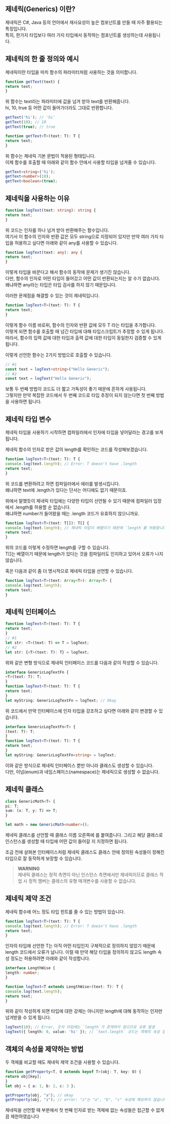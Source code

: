 ## 제네릭(Generics) 이란?
제네릭은 C#, Java 등의 언어에서 재사요성이 높은 컴포넌트를 만들 때 자주 활용되는 특징입니다. <br/>
특히, 한가지 타입보다 여러 가지 타입에서 동작하는 컴포넌트를 생성하는데 사용됩니다.

## 제네릭의 한 줄 정의와 예시
제네릭이란 타입을 마치 함수의 파라미터처럼 사용하는 것을 의미합니다.

``` typescript
function getText(text) {
return text;
}
```

위 함수는 text라는 파라미터에 값을 넘겨 받아 text를 반환해줍니다. <br/>
hi, 10, true 등 어떤 값이 들어가더라도 그대로 반환합니다.

``` typescript
getText('hi'); // 'hi'
getText(10); // 10
getText(true); // true
```


``` typescript
function getText<T>(text: T): T {
return text;
}
```

위 함수는 제네릭 기본 문법이 적용된 형태입니다. <br/>
이제 함수를 호출할 때 아래와 같이 함수 안에서 사용할 타입을 넘겨줄 수 있습니다.

``` typescript
getText<string>('hi');
getText<number>(10);
getText<boolean>(true);
```

## 제네릭을 사용하는 이유

``` typescript
function logText(text: string): string {
return text;
}
```

위 코드는 인자를 하나 넘겨 받아 반환해주는 함수입니다. <br/> 
여기서 이 함수의 인자와 반환 값은 모두 string으로 지정되어 있지만 만약 여러 가지 타입을 허용하고 싶다면 아래와 같이 any를 사용할 수 있습니다.

``` typescript
function logText(text: any): any {
return text;
}
```

이렇게 타입을 바꾼다고 해서 함수의 동작에 문제가 생기진 않습니다. <br/> 
다만, 함수의 인자로 어떤 타입이 들어갔고 어떤 값이 반환되는지는 알 수가 없습니다. <br/>
왜냐하면 any라는 타입은 타입 검사를 하지 않기 때문입니다.

이러한 문제점을 해결할 수 있는 것이 제네릭입니다.

``` typescript
function logText<T>(text: T): T {
return text;
}
```
이렇게 함수 이름 바로뒤, 함수의 인자와 반환 값에 모두 T 라는 타입을 추가합니다. <br/>
이렇게 되면 함수를 호출할 때 넘긴 타입에 대해 타입스크립트가 추정할 수 있게 됩니다. <br/>
따라서, 함수의 입력 값에 대한 타입과 출력 값에 대한 타입이 동일한지 검증할 수 있게 됩니다. <br/>

이렇게 선언한 함수는 2가지 방법으로 호출할 수 있습니다.

``` typescript
// #1
const text = logText<string>("Hello Generic");
// #2
const text = logText("Hello Generic");
```

보통 두 번째 방법이 코드도 더 짧고 가독성이 좋기 때문에 흔하게 사용됩니다. <br/>
그렇지만 만약 복잡한 코드에서 두 번째 코드로 타입 추정이 되지 않는다면 첫 번째 방법을 사용하면 됩니다.

## 제네릭 타입 변수
제네릭 타입을 사용하기 시작하면 컴파일러에서 인자에 타입을 넣어달라는 경고를 보게 됩니다.

제네릭 함수의 인자로 받은 값의 length를 확인하는 코드를 작성해보겠습니다.

``` typescript
function logText<T>(text: T): T {
console.log(text.length); // Error: T doesn't have .length
return text;
}
```

위 코드를 변환하려고 하면 컴파일러에서 에러를 발생시킵니다. <br/>
왜냐하면 text에 .length가 있다는 단서는 어디에도 없기 때문이죠.

위에서 말했듯이 제네릭 타입에는 다양한 타입이 선언될 수 있기 때문에 컴파일러 입장에서 .length를 허용할 순 없습니다. <br/> 
왜냐하면 number가 들어왔을 때는 .length 코드가 유효하지 않으니까요.


``` typescript
function logText<T>(text: T[]): T[] {
console.log(text.length); // 제네릭 타입이 배열이기 때문에 `length`를 허용합니다.
return text;
}
```
위의 코드를 이렇게 수정하면 length를 구할 수 있습니다. <br/>
T[]는 배열이기 때문에 length가 있다는 것을 컴파일러도 인지하고 있어서 오류가 나지 않습니다.

혹은 다음과 같이 좀 더 명시적으로 제네릭 타입을 선언할 수 있습니다.

``` typescript
function logText<T>(text: Array<T>): Array<T> {
console.log(text.length);
return text;
}
```

## 제네릭 인터페이스

``` typescript
function logText<T>(text: T): T {
return text;
}
// #1
let str: <T>(text: T) => T = logText;
// #2
let str: {<T>(text: T): T} = logText;
```

위와 같은 변형 방식으로 제네릭 인터페이스 코드를 다음과 같이 작성할 수 있습니다.

``` typescript
interface GenericLogTextFn {
<T>(text: T): T;
}
function logText<T>(text: T): T {
return text;
}
let myString: GenericLogTextFn = logText; // Okay
```

위 코드에서 만약 인터페이스에 인자 타입을 강조하고 싶다면 아래와 같이 변경할 수 있습니다.

``` typescript
interface GenericLogTextFn<T> {
(text: T): T;
}
function logText<T>(text: T): T {
return text;
}
let myString: GenericLogTextFn<string> = logText;
```
이와 같은 방식으로 제네릭 인터페이스 뿐만 아니라 클래스도 생성할 수 있습니다. <br/>
다만, 이넘(enum)과 네임스페이스(namespace)는 제네릭으로 생성할 수 없습니다.

## 제네릭 클래스

``` typescript
class GenericMath<T> {
pi: T;
sum: (x: T, y: T) => T;
}

let math = new GenericMath<number>();
```

제네릭 클래스를 선언할 때 클래스 이름 오른쪽에 <T>를 붙여줍니다. 
그리고 해당 클래스로 인스턴스를 생성할 때 타입에 어떤 값이 들어갈 지 지정하면 됩니다.

조금 전에 살펴본 인터페이스처럼 제네릭 클래스도 클래스 안에 정의된 속성들이 정해진 타입으로 잘 동작하게 보장할 수 있습니다.

> **WARNING**  
>  제네릭 클래스는 정적 측면이 아닌 인스턴스 측면에서만 제네릭이므로 클래스 작업 시 정적 멤버는 클래스의 유형 매개변수를 사용할 수 없습니다.

## 제네릭 제약 조건
제네릭 함수에 어느 정도 타입 힌트를 줄 수 있는 방법이 있습니다.

``` typescript
function logText<T>(text: T): T {
console.log(text.length); // Error: T doesn't have .length
return text;
}
```

인자의 타입에 선언한 T는 아직 어떤 타입인지 구체적으로 정의하지 않았기 때문에 length 코드에서 오류가 납니다. 이럴 때 만약 해당 타입을 정의하지 않고도 length 속성 정도는 허용하려면 아래와 같이 작성합니다.

``` typescript
interface LengthWise {
length: number;
}

function logText<T extends LengthWise>(text: T): T {
console.log(text.length);
return text;
}
```

위와 같이 작성하게 되면 타입에 대한 강제는 아니지만 length에 대해 동작하는 인자만 넘겨받을 수 있게 됩니다.

``` typescript
logText(10); // Error, 숫자 타입에는 `length`가 존재하지 않으므로 오류 발생
logText({ length: 0, value: 'hi' }); // `text.length` 코드는 객체의 속성 접근과 같이 동작하므로 오류 없음
```

## 객체의 속성을 제약하는 방법
두 객체를 비교할 때도 제네릭 제약 조건을 사용할 수 있습니다.

``` typescript
function getProperty<T, O extends keyof T>(obj: T, key: O) {
return obj[key];  
}
let obj = { a: 1, b: 2, c: 3 };

getProperty(obj, "a"); // okay
getProperty(obj, "z"); // error: "z"는 "a", "b", "c" 속성에 해당하지 않습니다.
```

제네릭을 선언할 때 <O extends keyof T> 부분에서 첫 번째 인자로 받는 객체에 없는 속성들은 접근할 수 없게끔 제한하였습니다